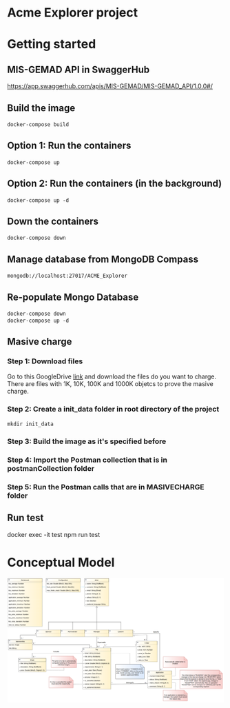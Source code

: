 # Acme Explorer project

# Getting started

## MIS-GEMAD API in SwaggerHub
https://app.swaggerhub.com/apis/MIS-GEMAD/MIS-GEMAD_API/1.0.0#/

## Build the image
```
docker-compose build 
```

## Option 1: Run the containers
```
docker-compose up
```

## Option 2: Run the containers (in the background)
```
docker-compose up -d
```

## Down the containers
```
docker-compose down
```

## Manage database from MongoDB Compass
```
mongodb://localhost:27017/ACME_Explorer
```

## Re-populate Mongo Database
```
docker-compose down
docker-compose up -d
```

## Masive charge

### Step 1: Download files

Go to this GoogleDrive [link](https://drive.google.com/drive/folders/1o6bA-HNdBZBbilZ-AkcnC01BHaisW_80?usp=sharing) and download the files do you want to charge. There are files with 1K, 10K, 100K and 1000K objetcs to prove the masive charge.

### Step 2: Create a init_data folder in root directory of the project
```
mkdir init_data
```

### Step 3: Build the image as it's specified before

### Step 4: Import the Postman collection that is in postmanCollection folder

### Step 5: Run the Postman calls that are in MASIVECHARGE folder


## Run test
docker exec -it test npm run test

# Conceptual Model

![plot](./assets/acme-explorer.png)

